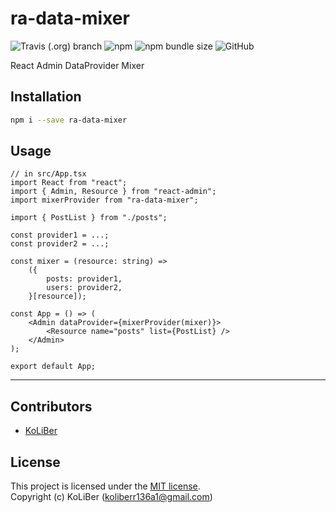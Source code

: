 # ra-data-mixer

![Travis (.org) branch](https://img.shields.io/travis/ckoliber/ra-data-mixer/master)
![npm](https://img.shields.io/npm/v/ra-data-mixer)
![npm bundle size](https://img.shields.io/bundlephobia/min/ra-data-mixer)
![GitHub](https://img.shields.io/github/license/ckoliber/ra-data-mixer)

React Admin DataProvider Mixer

## Installation

```bash
npm i --save ra-data-mixer
```

## Usage

```tsx
// in src/App.tsx
import React from "react";
import { Admin, Resource } from "react-admin";
import mixerProvider from "ra-data-mixer";

import { PostList } from "./posts";

const provider1 = ...;
const provider2 = ...;

const mixer = (resource: string) =>
    ({
        posts: provider1,
        users: provider2,
    }[resource]);

const App = () => (
    <Admin dataProvider={mixerProvider(mixer)}>
        <Resource name="posts" list={PostList} />
    </Admin>
);

export default App;
```

---

## Contributors

-   [KoLiBer](https://www.linkedin.com/in/mohammad-hosein-nemati-665b1813b/)

## License

This project is licensed under the [MIT license](LICENSE.md).  
Copyright (c) KoLiBer (koliberr136a1@gmail.com)
